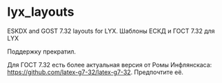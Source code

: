 # lyx_layouts
ESKDX and GOST 7.32 layouts for LYX.
Шаблоны ЕСКД и ГОСТ 7.32 для LYX

Поддержку прекратил. 

Для ГОСТ 7.32 есть более актуальная версия от Ромы Инфлянскаса: https://github.com/latex-g7-32/latex-g7-32. Предпочтите её.
